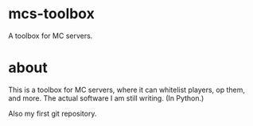 # mcs-toolbox
A toolbox for MC servers.
# about
This is a toolbox for MC servers, where it can whitelist players, op them, and more.
The actual software I am still writing. (In Python.)

Also my first git repository.
